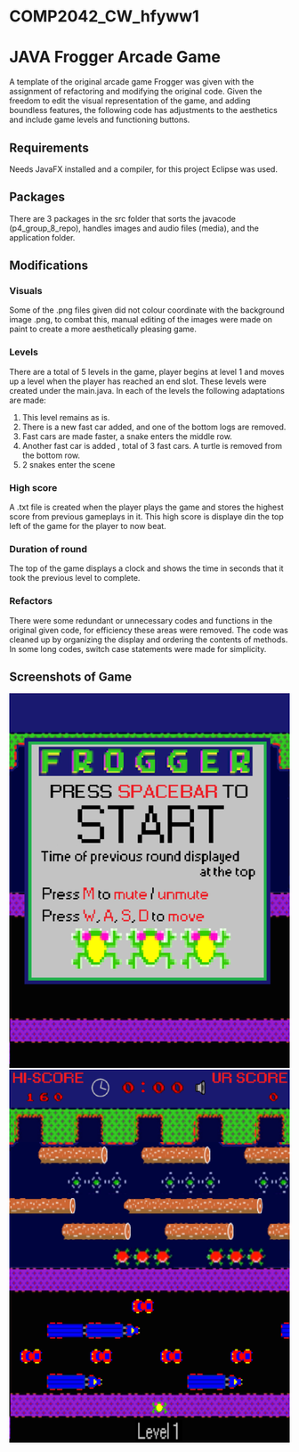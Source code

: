 # COMP2042_CW_hfyww1
# JAVA Frogger Arcade Game
A template of the original arcade game Frogger was given with the assignment of refactoring and modifying the original code. Given the freedom to edit the visual representation of the game, and adding boundless features, the following code has adjustments to the aesthetics and include game levels and functioning buttons.

## Requirements
Needs JavaFX installed and a compiler, for this project Eclipse was used.

## Packages
There are 3 packages in the src folder that sorts the javacode (p4_group_8_repo), handles images and audio files (media), and the application folder.

## Modifications
### Visuals
Some of the .png files given did not colour coordinate with the background image .png, to combat this, manual editing of the images were made on paint to create a more aesthetically pleasing game.

### Levels
There are a total of 5 levels in the game, player begins at level 1 and moves up a level when the player has reached an end slot. These levels were created under the main.java. In each of the levels the following adaptations are made:
1. This level remains as is.
2. There is a new fast car added, and one of the bottom logs are removed.
3. Fast cars are made faster, a snake enters the middle row.
4. Another fast car is added , total of 3 fast cars. A turtle is removed from the bottom row.
5. 2 snakes enter the scene

### High score
A .txt file is created when the player plays the game and stores the highest score from previous gameplays in it. This high score is displaye din the top left of the game for the player to now beat.

### Duration of round
The top of the game displays a clock and shows the time in seconds that it took the previous level to complete.

### Refactors
There were some redundant or unnecessary codes and functions in the original given code, for efficiency these areas were removed. The code was cleaned up by organizing the display and ordering the contents of methods. In some long codes, switch case statements were made for simplicity.

## Screenshots of Game
![Startscreen](https://github.com/hfyww1/COMP2042_CW_hfyww1/blob/main/startscreen.PNG)
![Gameplay](https://github.com/hfyww1/COMP2042_CW_hfyww1/blob/main/gameplay.PNG)
